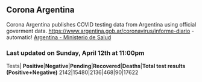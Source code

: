 ## Corona Argentina 

Corona Argentina publishes COVID testing data from Argentina using official goverment data.
https://www.argentina.gob.ar/coronavirus/informe-diario  - automatic!
[Argentina - Ministerio de Salud](https://www.argentina.gob.ar/coronavirus/informe-diario)

### Last updated on Sunday, April 12th at 11:00pm

Tests|
**Positive**|**Negative**|**Pending**|**Recovered**|**Deaths**|**Total test results (Positive+Negative)**
2142|15480|2136|468|90|17622





